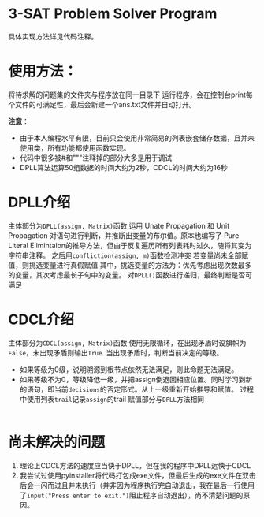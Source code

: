 # 3-SAT Problem Solver Program
具体实现方法详见代码注释。
# 使用方法：
将待求解的问题集的文件夹与程序放在同一目录下
运行程序，会在控制台print每个文件的可满足性，最后会新建一个ans.txt文件并自动打开。  

**注意**：
- 由于本人编程水平有限，目前只会使用非常简易的列表嵌套储存数据，且并未使用类，所有功能都使用函数实现。
- 代码中很多被#和"""注释掉的部分大多是用于调试
- DPLL算法运算50组数据的时间大约为2秒，CDCL的时间大约为16秒

# DPLL介绍
主体部分为`DPLL(assign, Matrix)`函数
运用 Unate Propagation 和 Unit Propagation 对语句进行判断，并推断出变量的布尔值。原本也编写了 Pure Literal Elimintaion的推导方法，但由于反复遍历所有列表耗时过久，随将其变为字符串注释。
之后用`confliction(assign, m)`函数检测冲突
若变量尚未全部赋值，则挑选变量进行真假赋值
其中，挑选变量的方法为：优先考虑出现次数最多的变量，其次考虑最长子句中的变量。
对`DPLL()`函数进行递归，最终判断是否可满足

# CDCL介绍
主体部分为`CDCL(assign, Matrix)`函数
使用无限循环，在出现矛盾时设旗帜为`False`，未出现矛盾则输出`True`.
当出现矛盾时，判断当前决定的等级。
- 如果等级为0级，说明溯源到根节点依然无法满足，则此命题无法满足。
- 如果等级不为0，等级降低一级，并把assign倒退回相应位置。同时学习到新的语句，即当前`decisions`的否定形式。从上一级重新开始推导和赋值。
过程中使用列表`trail`记录`assign`的trail
赋值部分与`DPLL`方法相同  
&nbsp;
# 尚未解决的问题
1. 理论上CDCL方法的速度应当快于DPLL，但在我的程序中DPLL远快于CDCL
2. 我尝试过使用pyinstaller将代码打包成exe文件，但最后生成的exe文件在双击后会一闪而过且并未执行（并非因为程序执行完自动退出，我在最后一行使用了`input("Press enter to exit.")`阻止程序自动退出），尚不清楚问题的原因。
